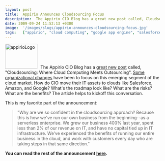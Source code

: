 ```yaml
---
layout: post
title:  Appirio Announces Cloudsourcing Focus
description:  The Appirio CIO Blog has a great new post called, Cloudsourcing- Where Cloud Computing Meets Outsourcing. Some organizational changes have been to focus on this emerging segment of the cloud market. How do CIO move their IT assets to clouds like Salesforce, Amazon, and Google? Whats the roadmap look like? What are the risks? What are the benefits? The article helps to kickoff this conversation. This is my favorite part of the announcement-  Why are we so confident in the cloudsourcing approach?
date: 2009-09-24 11:52:13 +0300
image:  '/images/slugs/appirio-announces-cloudsourcing-focus.jpg'
tags:   ["appirio", "cloud computing", "google app engine", "salesforce", "amazon ec2"]
---
```

<p><a href="http://res.cloudinary.com/blog-jeffdouglas-com/image/upload/v1400399535/appiriologo_gvt1cp.png"><img class="alignleft size-thumbnail wp-image-962" style="padding-right:10px;" title="appirioLogo" src="http://res.cloudinary.com/blog-jeffdouglas-com/image/upload/c_crop,h_704,w_704,x_106,y_0/h_150,w_150/v1400399535/appiriologo_gvt1cp.png" alt="appirioLogo" width="105" height="81" /></a>The Appirio CIO Blog has a <a href="http://blog.appirio.com/2009/09/cloudsourcing-where-cloud-computing.html" target="_blank">great new post</a> called, "Cloudsourcing: Where Cloud Computing Meets Outsourcing". <a href="http://www.appirio.com/company/press/2009_0923leadership.php" target="_blank">Some organizational changes</a> have been to focus on this emerging segment of the cloud market. How do CIO move their IT assets to clouds like Salesforce, Amazon, and Google? What's the roadmap look like? What are the risks? What are the benefits? The article helps to kickoff this conversation.</p>
<p>This is my favorite part of the announcement:</p>
<blockquote>"Why are we so confident in the cloudsourcing approach? Because this is how we've run our own business from the beginning--as a serverless enterprise. We grew our business 400% last year, spent less than 2% of our revenue on IT, and have no capital tied up in IT infrastructure. We've experienced the benefits of running our entire business in the cloud, and work with customers every day who are taking steps in that same direction."</blockquote>
<strong>You can read the rest of the announcement </strong><a href="http://blog.appirio.com/2009/09/cloudsourcing-where-cloud-computing.html" target="_blank"><strong>here</strong></a><strong>.</strong>
